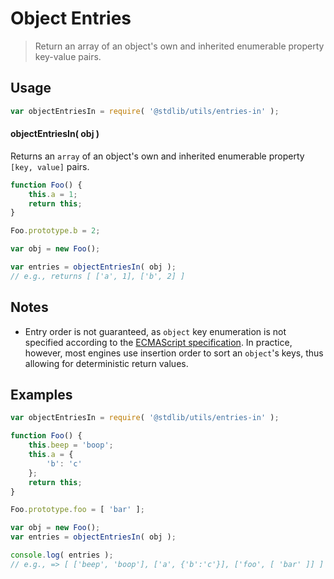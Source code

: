 # Object Entries

> Return an array of an object's own and inherited enumerable property key-value pairs.


<section class="usage">

## Usage

``` javascript
var objectEntriesIn = require( '@stdlib/utils/entries-in' );
```

#### objectEntriesIn( obj )

Returns an `array` of an object's own and inherited enumerable property `[key, value]` pairs.

``` javascript
function Foo() {
    this.a = 1;
    return this;
}

Foo.prototype.b = 2;

var obj = new Foo();

var entries = objectEntriesIn( obj );
// e.g., returns [ ['a', 1], ['b', 2] ]
```

</section>

<!-- /.usage -->


<section class="notes">

## Notes

* Entry order is not guaranteed, as `object` key enumeration is not specified according to the [ECMAScript specification][ecma-262]. In practice, however, most engines use insertion order to sort an `object`'s keys, thus allowing for deterministic return values.

</section>

<!-- /.notes -->


<section class="examples">

## Examples

``` javascript
var objectEntriesIn = require( '@stdlib/utils/entries-in' );

function Foo() {
    this.beep = 'boop';
    this.a = {
        'b': 'c'
    };
    return this;
}

Foo.prototype.foo = [ 'bar' ];

var obj = new Foo();
var entries = objectEntriesIn( obj );

console.log( entries );
// e.g., => [ ['beep', 'boop'], ['a', {'b':'c'}], ['foo', [ 'bar' ]] ]
```

</section>

<!-- /.examples -->


<section class="links">

[ecma-262]: http://www.ecma-international.org/ecma-262/5.1/#sec-12.6.4

</section>

<!-- /.links -->
